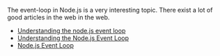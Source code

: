 The event-loop in Node.js is a very interesting topic. There exist a lot of good articles in the web in the web.
* [Understanding the node.js event loop](http://blog.mixu.net/2011/02/01/understanding-the-node-js-event-loop/)
* [Understanding the Node.js Event Loop](https://nodesource.com/blog/understanding-the-nodejs-event-loop)
* [Node.js Event Loop](http://www.tutorialspoint.com/nodejs/nodejs_event_loop.htm)

